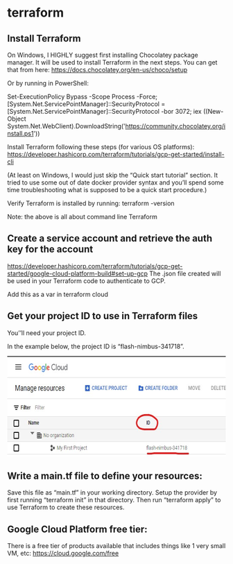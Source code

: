 # terraform


## Install Terraform

On Windows, I HIGHLY suggest first installing Chocolatey package manager. It will be used to install Terraform in the next steps. You can get that from here:
https://docs.chocolatey.org/en-us/choco/setup

Or by running in PowerShell:

Set-ExecutionPolicy Bypass -Scope Process -Force; [System.Net.ServicePointManager]::SecurityProtocol = [System.Net.ServicePointManager]::SecurityProtocol -bor 3072; iex ((New-Object System.Net.WebClient).DownloadString('https://community.chocolatey.org/install.ps1'))

Install Terraform following these steps (for various OS platforms):
https://developer.hashicorp.com/terraform/tutorials/gcp-get-started/install-cli

(At least on Windows, I would just skip the “Quick start tutorial” section. It tried to use some out of date docker provider syntax and you’ll spend some time troubleshooting what is supposed to be a quick start procedure.)

Verify Terraform is installed by running: terraform -version

Note: the above is all about command line Terraform

## Create a service account and retrieve the auth key for the account

https://developer.hashicorp.com/terraform/tutorials/gcp-get-started/google-cloud-platform-build#set-up-gcp
The .json file created will be used in your Terraform code to authenticate to GCP.

Add this as a var in terraform cloud

## Get your project ID to use in Terraform files

You’’ll need your project ID.

In the example below, the project ID is “flash-nimbus-341718”.

<img src="https://raw.githubusercontent.com/paulmsullivan/terraform/main/img/gcp-project.jpg"
  alt="Finding a project ID from GCP console"
  width="654" height="232">

 
## Write a main.tf file to define your resources:

Save this file as “main.tf” in your working directory. Setup the provider by first running “terraform init” in that directory. Then run “terraform apply” to use Terraform to create these resources.


## Google Cloud Platform free tier:

There is a free tier of products available that includes things like 1 very small VM, etc:
https://cloud.google.com/free
